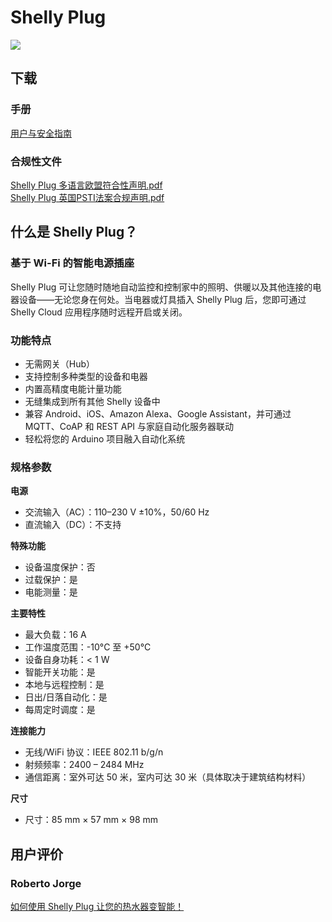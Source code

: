 # Shelly Plug

![](https://kb.shelly.cloud/__attachments/229146742/image-20220920-070758.png?inst-v=06e25fb6-1df6-4585-801d-931808676f21)

## 下载

### 手册

[用户与安全指南](https://kb.shelly.cloud/__attachments/64028673/User%20and%20Safety%20Guide?inst-v=06e25fb6-1df6-4585-801d-931808676f21)

### 合规性文件

[Shelly Plug 多语言欧盟符合性声明.pdf](https://kb.shelly.cloud/__attachments/266174494/Shelly%20Plug%20multilingual%20EU%20declaration%20of%20conformity.pdf?inst-v=06e25fb6-1df6-4585-801d-931808676f21)  
[Shelly Plug 英国PSTI法案合规声明.pdf](https://kb.shelly.cloud/__attachments/266174494/Shelly%20Plug%20UK%20PSTI%20ACT%20Statement%20of%20compliance.pdf?inst-v=06e25fb6-1df6-4585-801d-931808676f21)

## 什么是 Shelly Plug？

### 基于 Wi-Fi 的智能电源插座

Shelly Plug 可让您随时随地自动监控和控制家中的照明、供暖以及其他连接的电器设备——无论您身在何处。当电器或灯具插入 Shelly Plug 后，您即可通过 Shelly Cloud 应用程序随时远程开启或关闭。

### 功能特点

- 无需网关（Hub）  
- 支持控制多种类型的设备和电器  
- 内置高精度电能计量功能  
- 无缝集成到所有其他 Shelly 设备中  
- 兼容 Android、iOS、Amazon Alexa、Google Assistant，并可通过 MQTT、CoAP 和 REST API 与家庭自动化服务器联动  
- 轻松将您的 Arduino 项目融入自动化系统

### 规格参数

**电源**

- 交流输入（AC）：110–230 V ±10%，50/60 Hz  
- 直流输入（DC）：不支持  

**特殊功能**

- 设备温度保护：否  
- 过载保护：是  
- 电能测量：是  

**主要特性**

- 最大负载：16 A  
- 工作温度范围：-10°C 至 +50°C  
- 设备自身功耗：< 1 W  
- 智能开关功能：是  
- 本地与远程控制：是  
- 日出/日落自动化：是  
- 每周定时调度：是  

**连接能力**

- 无线/WiFi 协议：IEEE 802.11 b/g/n  
- 射频频率：2400 – 2484 MHz  
- 通信距离：室外可达 50 米，室内可达 30 米（具体取决于建筑结构材料）  

**尺寸**

- 尺寸：85 mm × 57 mm × 98 mm

## 用户评价

### Roberto Jorge  
[如何使用 Shelly Plug 让您的热水器变智能！](https://www.youtube.com/watch?v=gxOwFI0Q0mA)